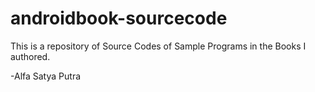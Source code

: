 # androidbook-sourcecode

This is a repository of Source Codes of Sample Programs in the Books I authored.

-Alfa Satya Putra
